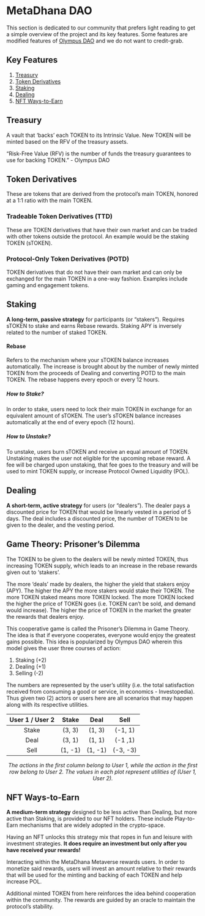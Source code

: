 # MetaDhana DAO

This section is dedicated to our community that prefers light reading to get a simple overview of the project and its key features. Some features are modified features of <a href="https://www.olympusdao.finance/" target="_blank">Olympus DAO</a> and we do not want to credit-grab.

## Key Features

1. [Treasury](../treasury.md)
2. [Token Derivatives](../tokens.md)
3. [Staking](../utilities/staking.md)
4. [Dealing](../utilities/dealing.md)
5. [NFT Ways-to-Earn](../utilities/nft-only/index.md)

## Treasury

A vault that ‘backs’ each TOKEN to its Intrinsic Value. New TOKEN will be minted based on the RFV of the treasury assets.

“Risk-Free Value (RFV) is the number of funds the treasury guarantees to use for backing TOKEN.” - Olympus DAO

## Token Derivatives

These are tokens that are derived from the protocol’s main TOKEN, honored at a 1:1 ratio with the main TOKEN.

### Tradeable Token Derivatives (TTD)

These are TOKEN derivatives that have their own market and can be traded with other tokens outside the protocol. An example would be the staking TOKEN (sTOKEN).

### Protocol-Only Token Derivatives (POTD)

TOKEN derivatives that do not have their own market and can only be exchanged for the main TOKEN in a one-way fashion. Examples include gaming and engagement tokens.

## Staking

**A long-term, passive strategy** for participants (or “stakers”). Requires sTOKEN to stake and earns Rebase rewards. Staking APY is inversely related to the number of staked TOKEN.

#### Rebase

Refers to the mechanism where your sTOKEN balance increases automatically. The increase is brought about by the number of newly minted TOKEN from the proceeds of Dealing and converting POTD to the main TOKEN. The rebase happens every epoch or every 12 hours.

##### How to Stake?

In order to stake, users need to lock their main TOKEN in exchange for an equivalent amount of sTOKEN. The user’s sTOKEN balance increases automatically at the end of every epoch (12 hours).

##### How to Unstake?

To unstake, users burn sTOKEN and receive an equal amount of TOKEN. Unstaking makes the user not eligible for the upcoming rebase reward. A fee will be charged upon unstaking, that fee goes to the treasury and will be used to mint TOKEN supply, or increase Protocol Owned Liquidity (POL).

## Dealing

**A short-term, active strategy** for users (or “dealers”). The dealer pays a discounted price for TOKEN that would be linearly vested in a period of 5 days. The deal includes a discounted price, the number of TOKEN to be given to the dealer, and the vesting period.

## Game Theory: Prisoner’s Dilemma

The TOKEN to be given to the dealers will be newly minted TOKEN, thus increasing TOKEN supply, which leads to an increase in the rebase rewards given out to ‘stakers’.

The more ‘deals’ made by dealers, the higher the yield that stakers enjoy (APY). The higher the APY the more stakers would stake their TOKEN. The more TOKEN staked means more TOKEN locked. The more TOKEN locked the higher the price of TOKEN goes (i.e. TOKEN can’t be sold, and demand would increase). The higher the price of TOKEN in the market the greater the rewards that dealers enjoy.

This cooperative game is called the Prisoner’s Dilemma in Game Theory. The idea is that if everyone cooperates, everyone would enjoy the greatest gains possible. This idea is popularized by Olympus DAO wherein this model gives the user three courses of action:

1. Staking (+2)
2. Dealing (+1)
3. Selling (-2)

The numbers are represented by the user’s utility (i.e. the total satisfaction received from consuming a good or service, in economics - Investopedia). Thus given two (2) actors or users here are all scenarios that may happen along with its respective utilities.

<center>

| User 1 / User 2 |  Stake  |  Deal   |   Sell   |
| :-------------: | :-----: | :-----: | :------: |
|      Stake      | (3, 3)  | (1, 3)  | (-1, 1)  |
|      Deal       | (3, 1)  | (1, 1)  | (-1 ,1)  |
|      Sell       | (1, -1) | (1, -1) | (-3, -3) |

_The actions in the first column belong to User 1, while the action in the first row belong to User 2. The values in each plot represent utilities of (User 1, User 2)._

</center>

## NFT Ways-to-Earn

**A medium-term strategy** designed to be less active than Dealing, but more active than Staking, is provided to our NFT holders. These include Play-to-Earn mechanisms that are widely adopted in the crypto-space.

Having an NFT unlocks this strategy mix that ropes in fun and leisure with investment strategies. **It does require an investment but only after you have received your rewards!**

Interacting within the MetaDhana Metaverse rewards users. In order to monetize said rewards, users will invest an amount relative to their rewards that will be used for the minting and backing of each TOKEN and help increase POL.

Additional minted TOKEN from here reinforces the idea behind cooperation within the community. The rewards are guided by an oracle to maintain the protocol’s stability.
